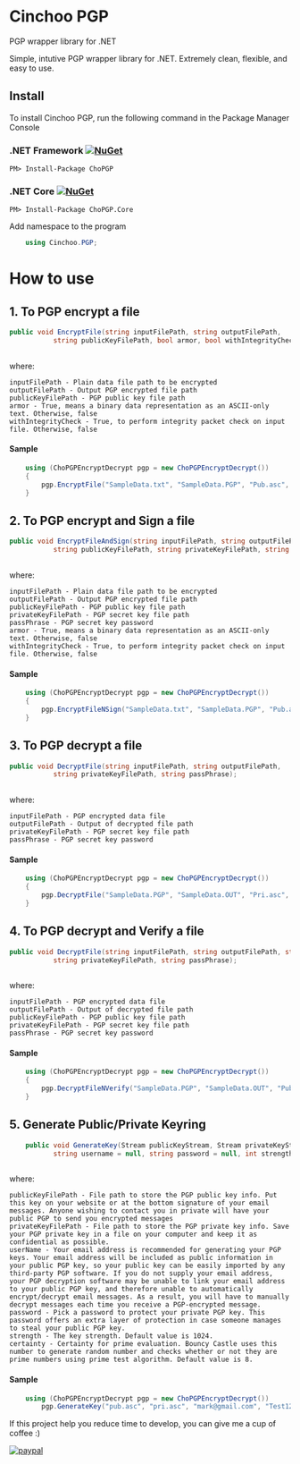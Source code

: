 # Cinchoo PGP

PGP wrapper library for .NET 

Simple, intutive PGP wrapper library for .NET. Extremely clean, flexible, and easy to use. 

## Install

To install Cinchoo PGP, run the following command in the Package Manager Console

### .NET Framework [![NuGet](https://img.shields.io/nuget/v/chopgp.svg)](https://www.nuget.org/packages/chopgp/)

    PM> Install-Package ChoPGP

### .NET Core [![NuGet](https://img.shields.io/nuget/v/chopgp.core.svg)](https://www.nuget.org/packages/chopgp.core/)

    PM> Install-Package ChoPGP.Core

Add namespace to the program

``` csharp
    using Cinchoo.PGP;
```
# How to use

## 1. To PGP encrypt a file

``` csharp
public void EncryptFile(string inputFilePath, string outputFilePath, 
           string publicKeyFilePath, bool armor, bool withIntegrityCheck);
           
```
where:

    inputFilePath - Plain data file path to be encrypted
    outputFilePath - Output PGP encrypted file path
    publicKeyFilePath - PGP public key file path
    armor - True, means a binary data representation as an ASCII-only text. Otherwise, false
    withIntegrityCheck - True, to perform integrity packet check on input file. Otherwise, false

#### Sample 

``` csharp
    using (ChoPGPEncryptDecrypt pgp = new ChoPGPEncryptDecrypt())
    {
        pgp.EncryptFile("SampleData.txt", "SampleData.PGP", "Pub.asc", true, false);
    }
```

## 2. To PGP encrypt and Sign a file

``` csharp
public void EncryptFileAndSign(string inputFilePath, string outputFilePath, 
           string publicKeyFilePath, string privateKeyFilePath, string passPhrase, bool armor, bool withIntegrityCheck);
           
```
where:

    inputFilePath - Plain data file path to be encrypted
    outputFilePath - Output PGP encrypted file path
    publicKeyFilePath - PGP public key file path
    privateKeyFilePath - PGP secret key file path
    passPhrase - PGP secret key password
    armor - True, means a binary data representation as an ASCII-only text. Otherwise, false
    withIntegrityCheck - True, to perform integrity packet check on input file. Otherwise, false

#### Sample 
``` csharp
    using (ChoPGPEncryptDecrypt pgp = new ChoPGPEncryptDecrypt())
    {
        pgp.EncryptFileNSign("SampleData.txt", "SampleData.PGP", "Pub.asc", "Pri.asc", "Test123", true, false);
    }
```
## 3. To PGP decrypt a file

``` csharp
public void DecryptFile(string inputFilePath, string outputFilePath, 
           string privateKeyFilePath, string passPhrase);
           
```
where:

    inputFilePath - PGP encrypted data file
    outputFilePath - Output of decrypted file path
    privateKeyFilePath - PGP secret key file path
    passPhrase - PGP secret key password

#### Sample 
``` csharp
    using (ChoPGPEncryptDecrypt pgp = new ChoPGPEncryptDecrypt())
    {
        pgp.DecryptFile("SampleData.PGP", "SampleData.OUT", "Pri.asc", "Test123");
    }
```
## 4. To PGP decrypt and Verify a file

``` csharp
public void DecryptFile(string inputFilePath, string outputFilePath, string publicKeyFilePath,
           string privateKeyFilePath, string passPhrase);
           
```
where:

    inputFilePath - PGP encrypted data file
    outputFilePath - Output of decrypted file path
    publicKeyFilePath - PGP public key file path
    privateKeyFilePath - PGP secret key file path
    passPhrase - PGP secret key password

#### Sample 
``` csharp
    using (ChoPGPEncryptDecrypt pgp = new ChoPGPEncryptDecrypt())
    {
        pgp.DecryptFileNVerify("SampleData.PGP", "SampleData.OUT", "Pub.asc", "Pri.asc", "Test123");
    }
```
## 5. Generate Public/Private Keyring

``` csharp
    public void GenerateKey(Stream publicKeyStream, Stream privateKeyStream, 
           string username = null, string password = null, int strength = 1024, int certainty = 8);
           
```
where:

    publicKeyFilePath - File path to store the PGP public key info. Put this key on your website or at the bottom signature of your email messages. Anyone wishing to contact you in private will have your public PGP to send you encrypted messages
    privateKeyFilePath - File path to store the PGP private key info. Save your PGP private key in a file on your computer and keep it as confidential as possible.
    userName - Your email address is recommended for generating your PGP keys. Your email address will be included as public information in your public PGP key, so your public key can be easily imported by any third-party PGP software. If you do not supply your email address, your PGP decryption software may be unable to link your email address to your public PGP key, and therefore unable to automatically encrypt/decrypt email messages. As a result, you will have to manually decrypt messages each time you receive a PGP-encrypted message.
    password - Pick a password to protect your private PGP key. This password offers an extra layer of protection in case someone manages to steal your public PGP key.
    strength - The key strength. Default value is 1024.
    certainty - Certainty for prime evaluation. Bouncy Castle uses this number to generate random number and checks whether or not they are prime numbers using prime test algorithm. Default value is 8.

#### Sample 
``` csharp
    using (ChoPGPEncryptDecrypt pgp = new ChoPGPEncryptDecrypt())
        pgp.GenerateKey("pub.asc", "pri.asc", "mark@gmail.com", "Test123");
```

If this project help you reduce time to develop, you can give me a cup of coffee :)

[![paypal](https://www.paypalobjects.com/en_US/i/btn/btn_donateCC_LG.gif)](https://www.paypal.com/cgi-bin/webscr?cmd=_s-xclick&hosted_button_id=6S2UVXDPR63X8&source=url)
